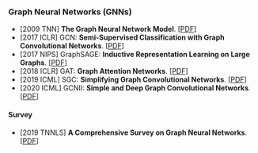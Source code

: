 ### Graph Neural Networks (GNNs)

* [2009 TNN] **The Graph Neural Network Model**. [[PDF](https://ro.uow.edu.au/cgi/viewcontent.cgi?referer=&httpsredir=1&article=10501&context=infopapers)]
* [2017 ICLR] GCN: **Semi-Supervised Classification with Graph Convolutional Networks**. [[PDF](https://openreview.net/pdf?id=SJU4ayYgl)]
* [2017 NIPS] GraphSAGE: **Inductive Representation Learning on Large Graphs**. [[PDF](https://proceedings.neurips.cc/paper/2017/file/5dd9db5e033da9c6fb5ba83c7a7ebea9-Paper.pdf)]
* [2018 ICLR] GAT: **Graph Attention Networks**. [[PDF](https://openreview.net/pdf?id=rJXMpikCZ)]
* [2019 ICML] SGC: **Simplifying Graph Convolutional Networks**. [[PDF](http://proceedings.mlr.press/v97/wu19e/wu19e.pdf)]
* [2020 ICML] GCNII: **Simple and Deep Graph Convolutional Networks**. [[PDF](https://arxiv.org/pdf/2007.02133.pdf)]

#### Survey

* [2019 TNNLS] **A Comprehensive Survey on Graph Neural Networks**. [[PDF](https://arxiv.org/pdf/1901.00596.pdf)]

